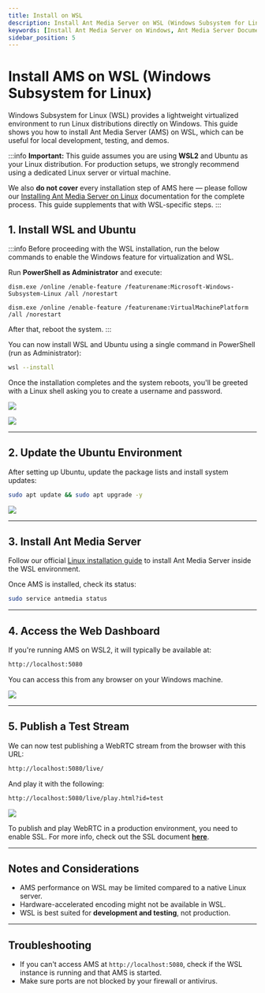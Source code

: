 ```yaml
---
title: Install on WSL
description: Install Ant Media Server on WSL (Windows Subsystem for Linux)
keywords: [Install Ant Media Server on Windows, Ant Media Server Documentation, Ant Media Server Tutorials]
sidebar_position: 5
---
```


# Install AMS on WSL (Windows Subsystem for Linux)

Windows Subsystem for Linux (WSL) provides a lightweight virtualized environment to run Linux distributions directly on Windows. This guide shows you how to install Ant Media Server (AMS) on WSL, which can be useful for local development, testing, and demos.

:::info **Important:** This guide assumes you are using **WSL2** and Ubuntu as your Linux distribution. For production setups, we strongly recommend using a dedicated Linux server or virtual machine.

We also **do not cover** every installation step of AMS here — please follow our [Installing Ant Media Server on Linux](https://antmedia.io/docs/installation/) documentation for the complete process. This guide supplements that with WSL-specific steps.
:::

## 1. Install WSL and Ubuntu

:::info
Before proceeding with the WSL installation, run the below commands to enable the Windows feature for virtualization and WSL.

Run **PowerShell as Administrator** and execute:

```
dism.exe /online /enable-feature /featurename:Microsoft-Windows-Subsystem-Linux /all /norestart

dism.exe /online /enable-feature /featurename:VirtualMachinePlatform /all /norestart
```

After that, reboot the system.
:::

You can now install WSL and Ubuntu using a single command in PowerShell (run as Administrator):

```bash
wsl --install
```
  
Once the installation completes and the system reboots, you'll be greeted with a Linux shell asking you to create a username and password.

 ![](@site/static/img/wls-installation/screen1.webp)

 ![](@site/static/img/wls-installation/screen2.webp)

---

## 2. Update the Ubuntu Environment

After setting up Ubuntu, update the package lists and install system updates:

```bash
sudo apt update && sudo apt upgrade -y
```

 ![](@site/static/img/wls-installation/screen5.webp)

---

## 3. Install Ant Media Server

Follow our official [Linux installation guide](https://antmedia.io/docs/guides/installing-on-linux/installing-ams-on-linux/) to install Ant Media Server inside the WSL environment.

Once AMS is installed, check its status:

```bash
sudo service antmedia status
```

---

## 4. Access the Web Dashboard

If you're running AMS on WSL2, it will typically be available at:

```bash
http://localhost:5080
```

You can access this from any browser on your Windows machine.


 ![](@site/static/img/wls-installation/screen3.webp)

---

## 5. Publish a Test Stream

We can now test publishing a WebRTC stream from the browser with this URL:

```bash
http://localhost:5080/live/
```

And play it with the following:

```bash
http://localhost:5080/live/play.html?id=test
```

 ![](@site/static/img/wls-installation/screen4.webp)


To publish and play WebRTC in a production environment, you need to enable SSL. For more info, check out the SSL document [**here**](https://antmedia.io/docs/guides/installing-on-linux/setting-up-ssl/).

---

## Notes and Considerations

- AMS performance on WSL may be limited compared to a native Linux server.
- Hardware-accelerated encoding might not be available in WSL.
- WSL is best suited for **development and testing**, not production.

---

## Troubleshooting

- If you can't access AMS at `http://localhost:5080`, check if the WSL instance is running and that AMS is started.
- Make sure ports are not blocked by your firewall or antivirus.
